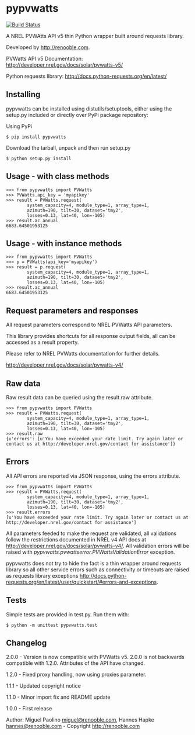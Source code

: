 pypvwatts
=========

[![Build Status](https://travis-ci.org/mpaolino/pypvwatts.svg?branch=master)](https://travis-ci.org/mpaolino/pypvwatts)

A NREL PVWAtts API v5 thin Python wrapper built around requests library.

Developed by <http://renooble.com>.



PVWatts API v5 Documentation: <http://developer.nrel.gov/docs/solar/pvwatts-v5/>

Python requests library: <http://docs.python-requests.org/en/latest/>


Installing
----------

pypvwatts can be installed using distutils/setuptools, either using the setup.py included or directly over PyPi package repository:


Using PyPi


    $ pip install pypvwatts


Download the tarball, unpack and then run setup.py


    $ python setup.py install


Usage - with class methods
--------------------------


    >>> from pypvwatts import PVWatts
    >>> PVWatts.api_key = 'myapikey'
    >>> result = PVWatts.request(
            system_capacity=4, module_type=1, array_type=1,
            azimuth=190, tilt=30, dataset='tmy2',
            losses=0.13, lat=40, lon=-105)
    >>> result.ac_annual
    6683.64501953125    

Usage - with instance methods
-----------------------------


    >>> from pypvwatts import PVWatts
    >>> p = PVWatts(api_key='myapikey')
    >>> result = p.request(
            system_capacity=4, module_type=1, array_type=1,
            azimuth=190, tilt=30, dataset='tmy2',
            losses=0.13, lat=40, lon=-105)
    >>> result.ac_annual
    6683.64501953125    


Request parameters and responses
--------------------------------

All request parameters correspond to NREL PVWatts API parameters.

This library provides shortcuts for all response output fields, all can be
accessed as a result property.

Please refer to NREL PVWatts documentation for further details.

http://developer.nrel.gov/docs/solar/pvwatts-v4/

Raw data
--------

Raw result data can be queried using the result.raw attribute.


    >>> from pypvwatts import PVWatts
    >>> result = PVWatts.request(
            system_capacity=4, module_type=1, array_type=1,
            azimuth=190, tilt=30, dataset='tmy2',
            losses=0.13, lat=40, lon=-105)
    >>> result.raw
    {u'errors': [u'You have exceeded your rate limit. Try again later or contact us at http://developer.nrel.gov/contact for assistance']}


Errors
------

All API errors are reported via JSON response, using the errors attribute.


    >>> from pypvwatts import PVWatts
    >>> result = PVWatts.request(
            system_capacity=4, module_type=1, array_type=1,
            azimuth=190, tilt=30, dataset='tmy2',
            losses=0.13, lat=40, lon=-105)
    >>> result.errors
    [u'You have exceeded your rate limit. Try again later or contact us at http://developer.nrel.gov/contact for assistance']


All parameters feeded to make the request are validated, all validations follow the restrictions documented in NREL v4 API docs at <http://developer.nrel.gov/docs/solar/pvwatts-v4/>.  All validation errors will be raised with *pypvwatts.pvwattserror.PVWattsValidationError* exception.

pypvwatts does not try to hide the fact is a thin wrapper around requests library so all other service errors such as connectivity or timeouts are raised as requests library exceptions <http://docs.python-requests.org/en/latest/user/quickstart/#errors-and-exceptions>.


Tests
-----

Simple tests are provided in test.py. Run them with:

    $ python -m unittest pypvwatts.test

Changelog
---------
2.0.0 - Version is now compatible with PVWatts v5. 2.0.0 is not backwards compatible with 1.2.0. Attributes of the API have changed.

1.2.0 - Fixed proxy handling, now using proxies parameter.

1.1.1 - Updated copyright notice

1.1.0 - Minor import fix and README update

1.0.0 - First release

Author: Miguel Paolino <miguel@renooble.com>, Hannes Hapke <hannes@renooble.com> - Copyright <http://renooble.com>
